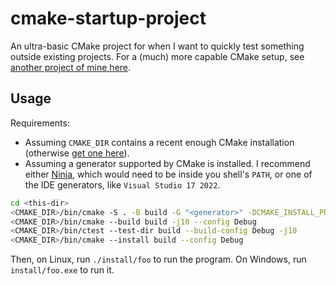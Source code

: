 # cmake-startup-project

An ultra-basic CMake project for when I want to quickly test something outside existing projects. For a (much) more capable CMake setup, see [another project of mine here](https://github.com/adentinger/CMakeBestPractices).

## Usage

Requirements:
- Assuming `CMAKE_DIR` contains a recent enough CMake installation (otherwise [get one here](https://cmake.org/download/)).
- Assuming a generator supported by CMake is installed. I recommend either [Ninja](https://github.com/ninja-build/ninja), which would need to be inside you shell's `PATH`, or one of the IDE generators, like `Visual Studio 17 2022`.

```bash
cd <this-dir>
<CMAKE_DIR>/bin/cmake -S . -B build -G "<generator>" -DCMAKE_INSTALL_PREFIX:STRING="<this-dir>/install" -DCMAKE_BUILD_TYPE:STRING=Debug -DCMAKE_EXPORT_COMPILE_COMMANDS:BOOL=TRUE
<CMAKE_DIR>/bin/cmake --build build -j10 --config Debug
<CMAKE_DIR>/bin/ctest --test-dir build --build-config Debug -j10
<CMAKE_DIR>/bin/cmake --install build --config Debug
```

Then, on Linux, run `./install/foo` to run the program. On Windows, run `install/foo.exe` to run it.
